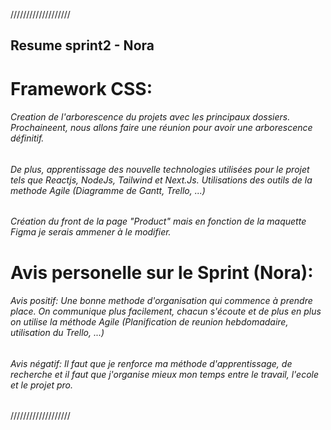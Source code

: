 ///////////////////

## Resume sprint2 - Nora

# Framework CSS:

###### Creation de l'arborescence du projets avec les principaux dossiers. Prochaineent, nous allons faire une réunion pour avoir une arborescence définitif.
###### De plus, apprentissage des nouvelle technologies utilisées pour le projet tels que Reactjs, NodeJs, Tailwind et Next.Js. Utilisations des outils de la methode Agile (Diagramme de Gantt, Trello, ...)
###### Création du front de la page "Product" mais en fonction de la maquette Figma je serais ammener à le modifier.

# Avis personelle sur le Sprint (Nora):

###### Avis positif: Une bonne methode d'organisation qui commence à prendre place. On communique plus facilement, chacun s'écoute et de plus en plus on utilise la méthode Agile (Planification de reunion hebdomadaire, utilisation du Trello, ...)
###### Avis négatif: Il faut que je renforce ma méthode d'apprentissage, de recherche et il faut que j'organise mieux mon temps entre le travail, l'ecole et le projet pro.

///////////////////
